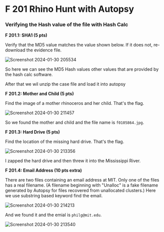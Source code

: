 # F 201 Rhino Hunt with Autopsy #



### Verifying the Hash  value of the file with Hash Calc ###

**F 201.1: SHA1 (5 pts)**

Verify that the MD5 value matches the value shown below. If it does not, re-download the evidence file.

![Screenshot 2024-01-30 205534](https://github.com/anandurdas11/CyberForensics/assets/83402050/befe5c29-a683-46ba-8c79-550f5213eecd)


So here we can see the MD5 Hash values other values that are provided by the hash calc software.


After that we wil unzip the case file and load it into autopsy

**F 201.2: Mother and Child (5 pts)**

Find the image of a mother rhinoceros and her child. That's the flag.

![Screenshot 2024-01-30 211457](https://github.com/anandurdas11/CyberForensics/assets/83402050/343cd807-7b0b-47b3-8afd-a84b7135bd60)


So we found the mother and child and the file name is `f0105864.jpg`.

**F 201.3: Hard Drive (5 pts)**

Find the location of the missing hard drive. That's the flag.


![Screenshot 2024-01-30 213356](https://github.com/anandurdas11/CyberForensics/assets/83402050/26dd6659-b9e3-4f9c-a82d-fe80ed52f203)



 I zapped the hard drive and then threw it into the Mississippi River.


**F 201.4: Email Address (10 pts extra)**

There are two files containing an email address at MIT. Only one of the files has a real filename. (A filename beginning with "Unalloc" is a fake filename generated by Autopsy for files recovered from unallocated clusters.)
Here we use substring based keyword find the email.

![Screenshot 2024-01-30 214213](https://github.com/anandurdas11/CyberForensics/assets/83402050/73166f50-ccaa-4136-9d1e-5beccfe85d0e)


And we found it and the emial is `philg@mit.edu`.

![Screenshot 2024-01-30 213540](https://github.com/anandurdas11/CyberForensics/assets/83402050/645340cc-1627-40dd-8d19-bd5fb6fa1684)


